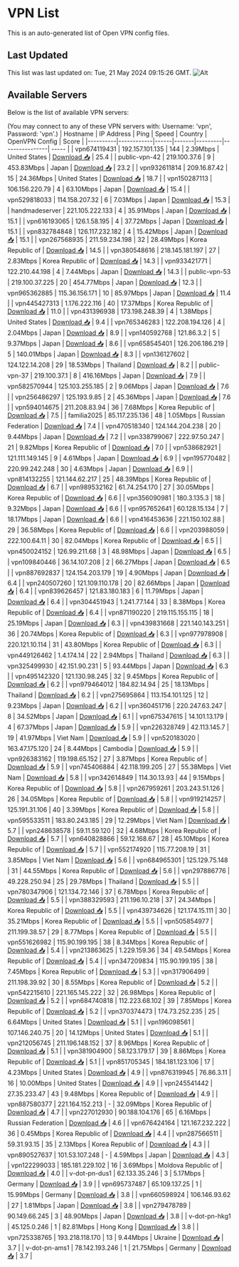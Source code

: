 # VPN List

This is an auto-generated list of Open VPN config files.

## Last Updated

This list was last updated on: Tue, 21 May 2024 09:15:26 GMT.
![Alt](https://repobeats.axiom.co/api/embed/186b98318ef1479477931607c1ad7d823f12451f.svg "Repobeats analytics image")

## Available Servers

Below is the list of available VPN servers:

(You may connect to any of these VPN servers with: Username: 'vpn', Password: 'vpn'.)
| Hostname | IP Address | Ping | Speed | Country | OpenVPN Config | Score |
|----------|------------|------|-------|---------|----------------| ----- |
| vpn674119431 | 192.157.101.135 | 144 | 2.39Mbps | United States | [Download 📥](./configs/server_0_US.ovpn) | 25.4 |
| public-vpn-42 | 219.100.37.6 | 9 | 453.83Mbps | Japan | [Download 📥](./configs/server_1_JP.ovpn) | 23.2 |
| vpn932611814 | 209.16.87.42 | 15 | 24.36Mbps | United States | [Download 📥](./configs/server_2_US.ovpn) | 18.7 |
| vpn150287113 | 106.156.220.79 | 4 | 63.10Mbps | Japan | [Download 📥](./configs/server_3_JP.ovpn) | 15.4 |
| vpn529818033 | 114.158.207.32 | 6 | 7.03Mbps | Japan | [Download 📥](./configs/server_4_JP.ovpn) | 15.3 |
| handmadeserver | 221.105.222.133 | 4 | 35.91Mbps | Japan | [Download 📥](./configs/server_5_JP.ovpn) | 15.1 |
| vpn616193065 | 126.1.58.195 | 4 | 37.72Mbps | Japan | [Download 📥](./configs/server_6_JP.ovpn) | 15.1 |
| vpn832784848 | 126.117.232.182 | 4 | 15.42Mbps | Japan | [Download 📥](./configs/server_7_JP.ovpn) | 15.1 |
| vpn267568935 | 211.59.234.198 | 32 | 28.49Mbps | Korea Republic of | [Download 📥](./configs/server_8_KR.ovpn) | 14.5 |
| vpn380548616 | 218.145.181.197 | 27 | 2.83Mbps | Korea Republic of | [Download 📥](./configs/server_9_KR.ovpn) | 14.3 |
| vpn933421771 | 122.210.44.198 | 4 | 7.44Mbps | Japan | [Download 📥](./configs/server_10_JP.ovpn) | 14.3 |
| public-vpn-53 | 219.100.37.225 | 20 | 454.77Mbps | Japan | [Download 📥](./configs/server_11_JP.ovpn) | 12.3 |
| vpn965362885 | 115.36.156.171 | 10 | 85.97Mbps | Japan | [Download 📥](./configs/server_12_JP.ovpn) | 11.4 |
| vpn445427313 | 1.176.222.116 | 40 | 17.37Mbps | Korea Republic of | [Download 📥](./configs/server_13_KR.ovpn) | 11.0 |
| vpn431396938 | 173.198.248.39 | 4 | 1.38Mbps | United States | [Download 📥](./configs/server_14_US.ovpn) | 9.4 |
| vpn765346283 | 122.208.194.126 | 4 | 2.04Mbps | Japan | [Download 📥](./configs/server_15_JP.ovpn) | 8.9 |
| vpn140592768 | 121.86.3.2 | 5 | 9.37Mbps | Japan | [Download 📥](./configs/server_16_JP.ovpn) | 8.6 |
| vpn658545401 | 126.206.186.219 | 5 | 140.01Mbps | Japan | [Download 📥](./configs/server_17_JP.ovpn) | 8.3 |
| vpn136127602 | 124.122.14.208 | 29 | 18.53Mbps | Thailand | [Download 📥](./configs/server_18_TH.ovpn) | 8.2 |
| public-vpn-37 | 219.100.37.1 | 8 | 416.16Mbps | Japan | [Download 📥](./configs/server_19_JP.ovpn) | 7.9 |
| vpn582570944 | 125.103.255.185 | 2 | 9.06Mbps | Japan | [Download 📥](./configs/server_20_JP.ovpn) | 7.6 |
| vpn256486297 | 125.193.9.85 | 2 | 45.36Mbps | Japan | [Download 📥](./configs/server_21_JP.ovpn) | 7.6 |
| vpn594014675 | 211.208.83.94 | 36 | 7.68Mbps | Korea Republic of | [Download 📥](./configs/server_22_KR.ovpn) | 7.5 |
| familia2025 | 85.117.235.136 | 48 | 1.05Mbps | Russian Federation | [Download 📥](./configs/server_23_RU.ovpn) | 7.4 |
| vpn470518340 | 124.144.204.238 | 20 | 9.44Mbps | Japan | [Download 📥](./configs/server_24_JP.ovpn) | 7.2 |
| vpn338799067 | 222.97.50.247 | 21 | 9.82Mbps | Korea Republic of | [Download 📥](./configs/server_25_KR.ovpn) | 7.0 |
| vpn538682921 | 121.111.149.145 | 9 | 4.61Mbps | Japan | [Download 📥](./configs/server_26_JP.ovpn) | 6.9 |
| vpn195770482 | 220.99.242.248 | 30 | 4.63Mbps | Japan | [Download 📥](./configs/server_27_JP.ovpn) | 6.9 |
| vpn814132255 | 121.144.62.217 | 25 | 48.39Mbps | Korea Republic of | [Download 📥](./configs/server_28_KR.ovpn) | 6.7 |
| vpn989532162 | 61.74.254.170 | 27 | 30.05Mbps | Korea Republic of | [Download 📥](./configs/server_29_KR.ovpn) | 6.6 |
| vpn356090981 | 180.3.135.3 | 18 | 9.32Mbps | Japan | [Download 📥](./configs/server_30_JP.ovpn) | 6.6 |
| vpn957652641 | 60.128.15.134 | 7 | 18.17Mbps | Japan | [Download 📥](./configs/server_31_JP.ovpn) | 6.6 |
| vpn416453636 | 221.150.102.88 | 29 | 36.58Mbps | Korea Republic of | [Download 📥](./configs/server_32_KR.ovpn) | 6.6 |
| vpn203988059 | 222.100.64.11 | 30 | 82.04Mbps | Korea Republic of | [Download 📥](./configs/server_33_KR.ovpn) | 6.5 |
| vpn450024152 | 126.99.211.68 | 3 | 48.98Mbps | Japan | [Download 📥](./configs/server_34_JP.ovpn) | 6.5 |
| vpn109840446 | 36.14.107.208 | 2 | 66.27Mbps | Japan | [Download 📥](./configs/server_35_JP.ovpn) | 6.5 |
| vpn887692837 | 124.154.203.179 | 19 | 4.90Mbps | Japan | [Download 📥](./configs/server_36_JP.ovpn) | 6.4 |
| vpn240507260 | 121.109.110.178 | 20 | 82.66Mbps | Japan | [Download 📥](./configs/server_37_JP.ovpn) | 6.4 |
| vpn839626457 | 121.83.180.183 | 6 | 11.79Mbps | Japan | [Download 📥](./configs/server_38_JP.ovpn) | 6.4 |
| vpn304451943 | 1.241.77.144 | 33 | 8.38Mbps | Korea Republic of | [Download 📥](./configs/server_39_KR.ovpn) | 6.4 |
| vpn871190220 | 219.115.155.115 | 18 | 25.19Mbps | Japan | [Download 📥](./configs/server_40_JP.ovpn) | 6.3 |
| vpn439831668 | 221.140.143.251 | 36 | 20.74Mbps | Korea Republic of | [Download 📥](./configs/server_41_KR.ovpn) | 6.3 |
| vpn977978908 | 220.121.10.114 | 31 | 43.80Mbps | Korea Republic of | [Download 📥](./configs/server_42_KR.ovpn) | 6.3 |
| vpn449126462 | 1.4.174.14 | 22 | 2.94Mbps | Thailand | [Download 📥](./configs/server_43_TH.ovpn) | 6.3 |
| vpn325499930 | 42.151.90.231 | 5 | 93.44Mbps | Japan | [Download 📥](./configs/server_44_JP.ovpn) | 6.3 |
| vpn495142320 | 121.130.98.245 | 32 | 9.45Mbps | Korea Republic of | [Download 📥](./configs/server_45_KR.ovpn) | 6.2 |
| vpn979464012 | 184.82.14.94 | 25 | 18.13Mbps | Thailand | [Download 📥](./configs/server_46_TH.ovpn) | 6.2 |
| vpn275695864 | 113.154.101.125 | 12 | 9.23Mbps | Japan | [Download 📥](./configs/server_47_JP.ovpn) | 6.2 |
| vpn360451716 | 220.247.63.247 | 8 | 34.52Mbps | Japan | [Download 📥](./configs/server_48_JP.ovpn) | 6.1 |
| vpn675347615 | 14.101.13.179 | 4 | 67.37Mbps | Japan | [Download 📥](./configs/server_49_JP.ovpn) | 5.9 |
| vpn226328749 | 42.113.145.7 | 19 | 41.97Mbps | Viet Nam | [Download 📥](./configs/server_50_VN.ovpn) | 5.9 |
| vpn520183020 | 163.47.175.120 | 24 | 8.44Mbps | Cambodia | [Download 📥](./configs/server_51_KH.ovpn) | 5.9 |
| vpn926383162 | 119.198.65.152 | 27 | 3.87Mbps | Korea Republic of | [Download 📥](./configs/server_52_KR.ovpn) | 5.9 |
| vpn745406884 | 42.118.199.205 | 27 | 55.38Mbps | Viet Nam | [Download 📥](./configs/server_53_VN.ovpn) | 5.8 |
| vpn342614849 | 114.30.13.93 | 44 | 9.15Mbps | Korea Republic of | [Download 📥](./configs/server_54_KR.ovpn) | 5.8 |
| vpn267959261 | 203.243.51.126 | 26 | 34.05Mbps | Korea Republic of | [Download 📥](./configs/server_55_KR.ovpn) | 5.8 |
| vpn919214257 | 125.191.31.106 | 40 | 3.39Mbps | Korea Republic of | [Download 📥](./configs/server_56_KR.ovpn) | 5.8 |
| vpn595533511 | 183.80.243.185 | 29 | 12.29Mbps | Viet Nam | [Download 📥](./configs/server_57_VN.ovpn) | 5.7 |
| vpn248638578 | 59.11.59.120 | 32 | 4.68Mbps | Korea Republic of | [Download 📥](./configs/server_58_KR.ovpn) | 5.7 |
| vpn640828866 | 59.12.168.67 | 28 | 45.10Mbps | Korea Republic of | [Download 📥](./configs/server_59_KR.ovpn) | 5.7 |
| vpn552174920 | 115.77.208.19 | 31 | 3.85Mbps | Viet Nam | [Download 📥](./configs/server_60_VN.ovpn) | 5.6 |
| vpn684965301 | 125.129.75.148 | 31 | 44.55Mbps | Korea Republic of | [Download 📥](./configs/server_61_KR.ovpn) | 5.6 |
| vpn297886776 | 49.228.250.94 | 25 | 29.78Mbps | Thailand | [Download 📥](./configs/server_62_TH.ovpn) | 5.5 |
| vpn780347906 | 121.134.72.146 | 37 | 6.78Mbps | Korea Republic of | [Download 📥](./configs/server_63_KR.ovpn) | 5.5 |
| vpn388329593 | 211.196.10.218 | 37 | 24.34Mbps | Korea Republic of | [Download 📥](./configs/server_64_KR.ovpn) | 5.5 |
| vpn439734626 | 121.174.15.111 | 30 | 35.21Mbps | Korea Republic of | [Download 📥](./configs/server_65_KR.ovpn) | 5.5 |
| vpn505854977 | 211.199.38.57 | 29 | 8.77Mbps | Korea Republic of | [Download 📥](./configs/server_66_KR.ovpn) | 5.5 |
| vpn551626982 | 115.90.199.195 | 38 | 8.34Mbps | Korea Republic of | [Download 📥](./configs/server_67_KR.ovpn) | 5.4 |
| vpn213863625 | 1.229.159.36 | 34 | 49.54Mbps | Korea Republic of | [Download 📥](./configs/server_68_KR.ovpn) | 5.4 |
| vpn347209834 | 115.90.199.195 | 38 | 7.45Mbps | Korea Republic of | [Download 📥](./configs/server_69_KR.ovpn) | 5.3 |
| vpn317906499 | 211.198.39.92 | 30 | 8.55Mbps | Korea Republic of | [Download 📥](./configs/server_70_KR.ovpn) | 5.2 |
| vpn542215610 | 221.165.145.222 | 32 | 26.98Mbps | Korea Republic of | [Download 📥](./configs/server_71_KR.ovpn) | 5.2 |
| vpn684740818 | 112.223.68.102 | 39 | 7.85Mbps | Korea Republic of | [Download 📥](./configs/server_72_KR.ovpn) | 5.2 |
| vpn370374473 | 174.73.252.235 | 25 | 6.64Mbps | United States | [Download 📥](./configs/server_73_US.ovpn) | 5.1 |
| vpn196098561 | 107.146.240.75 | 20 | 14.12Mbps | United States | [Download 📥](./configs/server_74_US.ovpn) | 5.1 |
| vpn212056745 | 211.196.148.152 | 37 | 8.96Mbps | Korea Republic of | [Download 📥](./configs/server_75_KR.ovpn) | 5.1 |
| vpn381904900 | 58.123.179.17 | 39 | 8.86Mbps | Korea Republic of | [Download 📥](./configs/server_76_KR.ovpn) | 5.1 |
| vpn851705345 | 184.181.123.106 | 17 | 4.23Mbps | United States | [Download 📥](./configs/server_77_US.ovpn) | 4.9 |
| vpn876319945 | 76.86.3.11 | 16 | 10.00Mbps | United States | [Download 📥](./configs/server_78_US.ovpn) | 4.9 |
| vpn245541442 | 27.35.233.47 | 43 | 9.48Mbps | Korea Republic of | [Download 📥](./configs/server_79_KR.ovpn) | 4.9 |
| vpn887580377 | 221.164.152.213 | - | 32.09Mbps | Korea Republic of | [Download 📥](./configs/server_80_KR.ovpn) | 4.7 |
| vpn227012930 | 90.188.104.176 | 65 | 6.16Mbps | Russian Federation | [Download 📥](./configs/server_81_RU.ovpn) | 4.6 |
| vpn676424164 | 121.167.232.222 | 36 | 0.45Mbps | Korea Republic of | [Download 📥](./configs/server_82_KR.ovpn) | 4.4 |
| vpn287566511 | 59.31.93.15 | 35 | 2.13Mbps | Korea Republic of | [Download 📥](./configs/server_83_KR.ovpn) | 4.3 |
| vpn890527637 | 101.53.107.248 | - | 4.59Mbps | Japan | [Download 📥](./configs/server_84_JP.ovpn) | 4.3 |
| vpn122299033 | 185.181.229.102 | 16 | 3.69Mbps | Moldova Republic of | [Download 📥](./configs/server_85_MD.ovpn) | 4.0 |
| v-dot-pn-dus1 | 62.133.35.246 | 3 | 5.17Mbps | Germany | [Download 📥](./configs/server_86_DE.ovpn) | 3.9 |
| vpn695737487 | 65.109.137.25 | 1 | 15.99Mbps | Germany | [Download 📥](./configs/server_87_DE.ovpn) | 3.8 |
| vpn660598924 | 106.146.93.62 | 27 | 1.81Mbps | Japan | [Download 📥](./configs/server_88_JP.ovpn) | 3.8 |
| vpn279478789 | 90.149.66.245 | 3 | 48.90Mbps | Japan | [Download 📥](./configs/server_89_JP.ovpn) | 3.8 |
| v-dot-pn-hkg1 | 45.125.0.246 | 1 | 82.81Mbps | Hong Kong | [Download 📥](./configs/server_90_HK.ovpn) | 3.8 |
| vpn725338765 | 193.218.118.170 | 13 | 9.44Mbps | Ukraine | [Download 📥](./configs/server_91_UA.ovpn) | 3.7 |
| v-dot-pn-ams1 | 78.142.193.246 | 1 | 21.75Mbps | Germany | [Download 📥](./configs/server_92_DE.ovpn) | 3.7 |

